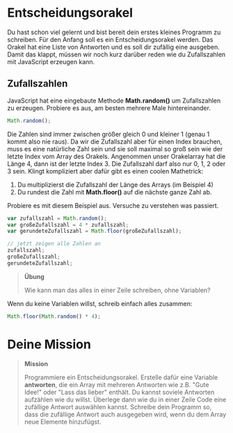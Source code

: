 # Entscheidungsorakel

Du hast schon viel gelernt und bist bereit dein erstes kleines Programm zu schreiben. Für den Anfang soll es ein Entscheidungsorakel werden. Das Orakel hat eine Liste von Antworten und es soll dir zufällig eine ausgeben.
Damit das klappt, müssen wir noch kurz darüber reden wie du Zufallszahlen mit JavaScript erzeugen kann.

## Zufallszahlen

JavaScript hat eine eingebaute Methode **Math.random()** um Zufallszahlen zu erzeugen. Probiere es aus, am besten mehrere Male hintereinander.

```javascript
Math.random();
```

Die Zahlen sind immer zwischen größer gleich 0 und kleiner 1 (genau 1 kommt also nie raus). Da wir die Zufallszahl aber für einen Index brauchen, muss es eine natürliche Zahl sein und sie soll maximal so groß sein wie der letzte Index vom Array des Orakels. Angenommen unser Orakelarray hat die Länge 4, dann ist der letzte Index 3. Die Zufallszahl darf also nur 0, 1, 2 oder 3 sein. Klingt kompliziert aber dafür gibt es einen coolen Mathetrick:

1. Du multiplizierst die Zufallszahl der Länge des Arrays (im Beispiel 4)
2. Du rundest die Zahl mit **Math.floor()** auf die nächste ganze Zahl ab.

Probiere es mit diesem Beispiel aus. Versuche zu verstehen was passiert.

```javascript
var zufallszahl = Math.random();
var großeZufallszahl = 4 * zufallszahl;
var gerundeteZufallszahl = Math.floor(großeZufallszahl);

// jetzt zeigen alle Zahlen an
zufallszahl;
großeZufallszahl;
gerundeteZufallszahl;
```

> **Übung**
>
> Wie kann man das alles in einer Zeile schreiben, ohne Variablen?

Wenn du keine Variablen willst, schreib einfach alles zusammen:

```javascript
Math.floor(Math.random() * 4);
```

# Deine Mission

> **Mission**
>
> Programmiere ein Entscheidungsorakel. Erstelle dafür eine Variable __antworten__, die ein Array mit mehreren Antworten wie z.B. "Gute Idee!" oder "Lass das lieber" enthält. Du kannst soviele Antworten aufzählen wie du willst. Überlege dann wie du in einer Zeile Code eine zufällige Antwort auswählen kannst. Schreibe dein Programm so, dass die zufällige Antwort auch ausgegeben wird, wenn du dem Array neue Elemente hinzufügst.
